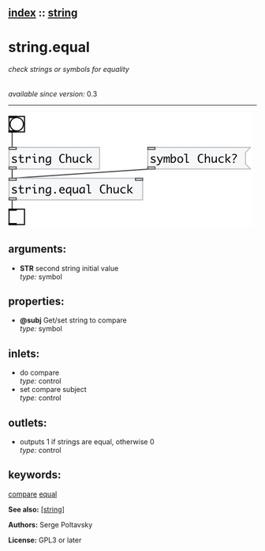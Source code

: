 [index](index.html) :: [string](category_string.html)
---

# string.equal

###### check strings or symbols for equality

*available since version:* 0.3

---




[![example](../examples/img/string.equal.jpg)](../examples/pd/string.equal.pd)



## arguments:

* **STR**
second string initial value<br>
_type:_ symbol<br>





## properties:

* **@subj** 
Get/set string to compare<br>
_type:_ symbol<br>



## inlets:

* do compare<br>
_type:_ control
* set compare subject<br>
_type:_ control



## outlets:

* outputs 1 if strings are equal, otherwise 0<br>
_type:_ control



## keywords:

[compare](keywords/compare.html)
[equal](keywords/equal.html)



**See also:**
[\[string\]](string.html)




**Authors:** Serge Poltavsky




**License:** GPL3 or later





